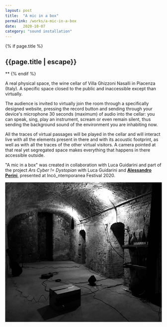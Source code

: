 ```yaml
---
layout: post
title:  "A mic in a box"
permalink: /works/a-mic-in-a-box
date:   2020-10-07
category: "sound installation"
---
```

{% if page.title %}
<h2>{{page.title | escape}}</h2>
**
{% endif %}

A real physical space, the wine cellar of Villa Ghizzoni Nasalli in Piacenza (Italy). A specific space closed to the public and inaccessible except than virtually.

The audience is invited to virtually join the room through a specifically designed website, pressing the record button and sending through your device's microphone 30 seconds (maximum) of audio into the cellar: you can speak, sing, play an instrument, scream or even remain silent, thus sending the background sound of the environment you are inhabiting now.

All the traces of virtual passages will be played in the cellar and will interact live with all the elements present in there and with its acoustic footprint, as well as with all the traces of the other virtual visitors.
A camera pointed at that real yet segregated space makes everything that happens in there accessible outside.

"A mic in a box" was created in collaboration with Luca Guidarini and part of the project *Ars Cyber != Dystopian* with Luca Guidarini and [**Alessandro Perini**][perini], presented at Incó_ntemporanea Festival 2020.

<img src='/assets/AMIAB.JPG' width='600' height='450'>

[perini]: https://alessandroperini.com/